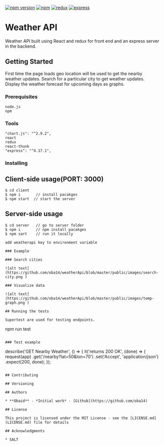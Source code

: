 [![npm version](https://img.shields.io/npm/v/react.svg?style=flat)](https://www.npmjs.com/package/react)  [![npm](https://img.shields.io/badge/react-16.12-blue)](https://nodejs.org/en/download/package-manager/) [![redux](https://img.shields.io/badge/redux-4.04-blue)](https://www.npmjs.com/package/redux) [![express](https://img.shields.io/badge/express-4.17.1-blue)](https://www.npmjs.com/package/express) 
# Weather API

Weather API built using React and redux for front end and an express server in the backend. 

## Getting Started

First time the page loads geo location will be used to get the nearby weather updates.
Search for a particular city to get weather updates.
Display the weather forecast for upcoming days as graphs.

### Prerequisites


```
node.js
npm
```

### Tools

```
"chart.js": "^2.9.2",
react
redux
react-thunk
"express": "^4.17.1",
```

### Installing

## Client-side usage(PORT: 3000)
```terminal
$ cd client  
$ npm i       // install pacakges
$ npm start  // start the server
```
## Server-side usage
```terminal
$ cd server   // go to server folder
$ npm i       // npm install pacakges
$ npm sart    // run it locally

add weatherapi key to environment variable 

### Example

### Search cities  

![alt text](https://github.com/oba14/weatherApi/blob/master/public/images/search-city.png )   

### Visualize data   

![alt text](https://github.com/oba14/weatherApi/blob/master/public/images/temp-graph.png )

## Running the tests

Supertest are used for testing endpoints.

```
npm run test
```

### Test example

```
describe('GET Nearby Weather', () => {
    it('returns 200 OK', (done) => {
      request(app)
        .get('/nearby?lat=50&lon=70')
        .set('Accept', 'application/json')
        .expect(200, done);
    });
```

## Contributing

## Versioning

## Authors

* **Obaid** - *Initial work* - [Github](https://github.com/oba14)

## License

This project is licensed under the MIT License - see the [LICENSE.md](LICENSE.md) file for details

## Acknowledgments

* SALT
